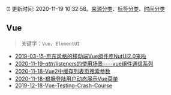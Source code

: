 :alarm_clock: 更新时间: 2020-11-19 10:32:58。[来源分类](../README.md)、[标签分类](../TAGS.md)、[时间分类](../TIMELINE.md)

## Vue


> 关键字：`Vue`、`ElementUI`



- [2019-03-15-京东风格的移动端Vue组件库NutUI2.0来啦](https://jdc.jd.com/archives/212979) 
- [2020-11-19-$attr/$listeners的使用场景----vue组件通信系列](https://juejin.im/post/6896742459678654472) 
- [2020-11-18-Vue2中缓存列表页搜索参数](https://juejin.im/post/6896739274763272199) 
- [2020-11-18-根据登陆用户动态展示Vue菜单](https://juejin.im/post/6896732256396640264) 
- [2019-12-18-Vue-Testing-Crash-Course](https://dev.to/blacksonic/vue-testing-crash-course-59kl) 